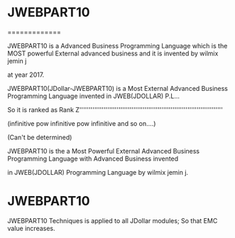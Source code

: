 # JWEBPART10
=============

JWEBPART10 is a Advanced Business Programming Language which is  the  MOST powerful External advanced business and it  is invented by wilmix jemin j

at  year  2017.


JWEBPART10(JDollar-JWEBPART10) is a Most External Advanced Business Programming Language invented  in JWEB(JDOLLAR) P.L...

So it is ranked as Rank Z'''''''''''''''''''''''''''''''''''''''''''''''''''''''''''''''''''''''''''''

(infinitive pow infinitive pow infinitive and so on....)

(Can't be determined)

JWEBPART10 is the a Most Powerful External Advanced Business Programming Language with Advanced Business invented

in JWEB(JDOLLAR) Programming Language by wilmix jemin j.


JWEBPART10
============

JWEBPART10 Techniques is  applied  to   all  JDollar modules; So  that EMC  value increases.
